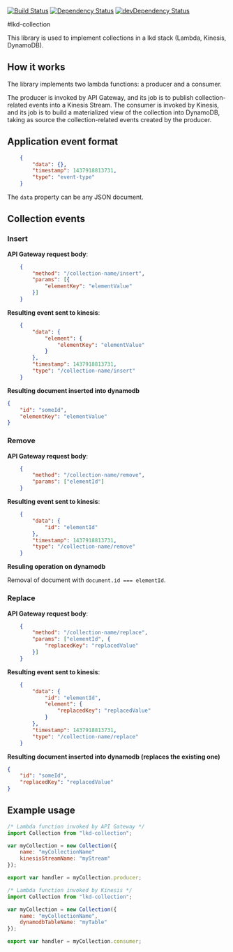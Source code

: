[![Build Status](https://travis-ci.org/innowatio/iwwa-kinesis-collection.svg?branch=master)](https://travis-ci.org/innowatio/iwwa-kinesis-collection)
[![Dependency Status](https://david-dm.org/innowatio/iwwa-kinesis-collection.svg)](https://david-dm.org/innowatio/iwwa-kinesis-collection)
[![devDependency Status](https://david-dm.org/innowatio/iwwa-kinesis-collection/dev-status.svg)](https://david-dm.org/innowatio/iwwa-kinesis-collection#info=devDependencies)

#lkd-collection

This library is used to implement collections in a lkd stack (Lambda, Kinesis,
DynamoDB).

## How it works

The library implements two lambda functions: a producer and a consumer.

The producer is invoked by API Gateway, and its job is to publish
collection-related events into a Kinesis Stream. The consumer is invoked by
Kinesis, and its job is to build a materialized view of the collection into
DynamoDB, taking as source the collection-related events created by the
producer.

## Application event format

```json
    {
        "data": {},
        "timestamp": 1437918813731,
        "type": "event-type"
    }
```

The `data` property can be any JSON document.

## Collection events

### Insert

**API Gateway request body**:

```json
    {
        "method": "/collection-name/insert",
        "params": [{
            "elementKey": "elementValue"
        }]
    }
```

**Resulting event sent to kinesis**:

```json
    {
        "data": {
            "element": {
                "elementKey": "elementValue"
            }
        },
        "timestamp": 1437918813731,
        "type": "/collection-name/insert"
    }
```

**Resulting document inserted into dynamodb**

```json
{
    "id": "someId",
    "elementKey": "elementValue"
}
```

### Remove

**API Gateway request body**:

```json
    {
        "method": "/collection-name/remove",
        "params": ["elementId"]
    }
```

**Resulting event sent to kinesis**:

```json
    {
        "data": {
            "id": "elementId"
        },
        "timestamp": 1437918813731,
        "type": "/collection-name/remove"
    }
```

**Resuling operation on dynamodb**

Removal of document with `document.id === elementId`.

### Replace

**API Gateway request body**:

```json
    {
        "method": "/collection-name/replace",
        "params": ["elementId", {
            "replacedKey": "replacedValue"
        }]
    }
```

**Resulting event sent to kinesis**:

```json
    {
        "data": {
            "id": "elementId",
            "element": {
                "replacedKey": "replacedValue"
            }
        },
        "timestamp": 1437918813731,
        "type": "/collection-name/replace"
    }
```

**Resulting document inserted into dynamodb (replaces the existing one)**

```json
{
    "id": "someId",
    "replacedKey": "replacedValue"
}
```

## Example usage

```js
/* Lambda function invoked by API Gateway */
import Collection from "lkd-collection";

var myCollection = new Collection({
    name: "myCollectionName"
    kinesisStreamName: "myStream"
});

export var handler = myCollection.producer;
```

```js
/* Lambda function invoked by Kinesis */
import Collection from "lkd-collection";

var myCollection = new Collection({
    name: "myCollectionName",
    dynamodbTableName: "myTable"
});

export var handler = myCollection.consumer;
```

